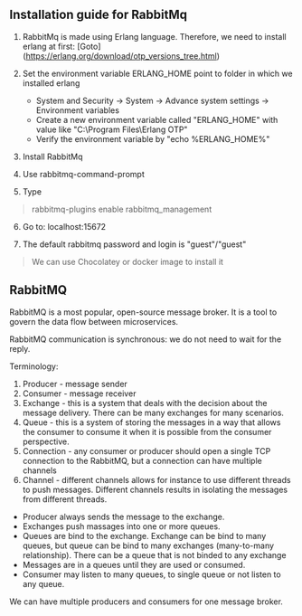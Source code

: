 ﻿## Installation guide for RabbitMq

1. RabbitMq is made using Erlang language. Therefore, we need to install erlang at first:
[Goto] (https://erlang.org/download/otp_versions_tree.html)

2. Set the environment variable ERLANG_HOME point to folder in which we installed erlang
	- System and Security -> System -> Advance system settings -> Environment variables
	- Create a new environment variable called "ERLANG_HOME" with value like "C:\Program Files\Erlang OTP"
	- Verify the environment variable by "echo %ERLANG_HOME%"

3. Install RabbitMq

4. Use rabbitmq-command-prompt

5. Type
> rabbitmq-plugins enable rabbitmq_management

6. Go to: localhost:15672

7. The default rabbitmq password and login is "guest"/"guest"

> We can use Chocolatey or docker image to install it

## RabbitMQ

RabbitMQ is a most popular, open-source message broker. It is a tool to govern the data flow between microservices. 

RabbitMQ communication is synchronous: we do not need to wait for the reply.

Terminology:
1. Producer - message sender
2. Consumer - message receiver 
3. Exchange - this is a system that deals with the decision about the message delivery. There can be many exchanges for many scenarios.
4. Queue - this is a system of storing the messages in a way that allows the consumer to consume it when it is possible from the consumer perspective.
5. Connection - any consumer or producer should open a single TCP connection to the RabbitMQ, but a connection can have multiple channels
6. Channel - different channels allows for instance to use different threads to push messages. Different channels results in isolating the messages from different threads.

- Producer always sends the message to the exchange.
- Exchanges push massages into one or more queues. 
- Queues are bind to the exchange. Exchange can be bind to many queues, but queue can be bind to many exchanges (many-to-many relationship). There can be a queue that is not binded to any exchange
- Messages are in a queues until they are used or consumed.
- Consumer may listen to many queues, to single queue or not listen to any queue.
 
We can have multiple producers and consumers for one message broker.